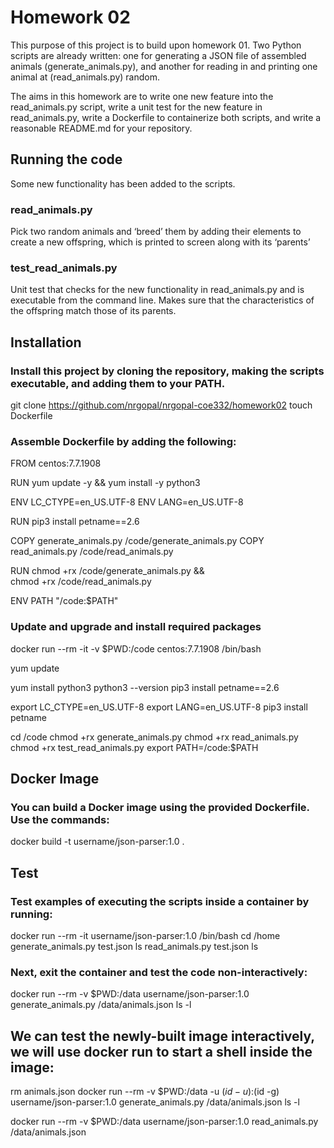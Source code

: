 # Homework 02

This purpose of this project is to build upon homework 01. Two Python scripts are already written: one for generating a JSON file of assembled animals (generate_animals.py), and another for reading in and printing one animal at (read_animals.py) random.

The aims in this homework are to write one new feature into the read_animals.py script, write a unit test for the new feature in read_animals.py, write a Dockerfile to containerize both scripts, and write a reasonable README.md for your repository.

## Running the code
Some new functionality has been added to the scripts.

### read_animals.py
Pick two random animals and ‘breed’ them by adding their elements to create a new offspring, which is printed to screen along with its ‘parents’

### test_read_animals.py
Unit test that checks for the new functionality in read_animals.py and is executable from the command line.
Makes sure that the characteristics of the offspring match those of its parents.

## Installation

### Install this project by cloning the repository, making the scripts executable, and adding them to your PATH.
git clone https://github.com/nrgopal/nrgopal-coe332/homework02
touch Dockerfile

### Assemble Dockerfile by adding the following:
FROM centos:7.7.1908

RUN yum update -y && yum install -y python3

ENV LC_CTYPE=en_US.UTF-8
ENV LANG=en_US.UTF-8

RUN pip3 install petname==2.6

COPY generate_animals.py /code/generate_animals.py
COPY read_animals.py /code/read_animals.py

RUN chmod +rx /code/generate_animals.py && \
    chmod +rx /code/read_animals.py

ENV PATH "/code:$PATH"

### Update and upgrade and install required packages
docker run --rm -it -v $PWD:/code centos:7.7.1908 /bin/bash

yum update

yum install python3
python3 --version
pip3 install petname==2.6

export LC_CTYPE=en_US.UTF-8
export LANG=en_US.UTF-8
pip3 install petname

cd /code
chmod +rx generate_animals.py
chmod +rx read_animals.py
chmod +rx test_read_animals.py
export PATH=/code:$PATH

## Docker Image

### You can build a Docker image using the provided Dockerfile. Use the commands:
docker build -t username/json-parser:1.0 .


## Test

### Test examples of executing the scripts inside a container by running:
docker run --rm -it username/json-parser:1.0 /bin/bash
cd /home
generate_animals.py test.json
ls
read_animals.py test.json
ls

### Next, exit the container and test the code non-interactively:
docker run --rm -v $PWD:/data username/json-parser:1.0 generate_animals.py /data/animals.json
ls -l

## We can test the newly-built image interactively, we will use docker run to start a shell inside the image:

rm animals.json
docker run --rm -v $PWD:/data -u $(id -u):$(id -g) username/json-parser:1.0 generate_animals.py /data/animals.json
ls -l

docker run --rm -v $PWD:/data username/json-parser:1.0 read_animals.py /data/animals.json


